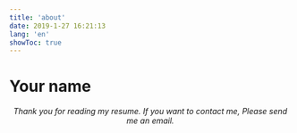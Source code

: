 ```yaml
---
title: 'about'
date: 2019-1-27 16:21:13
lang: 'en'
showToc: true
---
```


# Your name

<div align="center">

_Thank you for reading my resume. If you want to contact me, Please send me an email._

</div>
